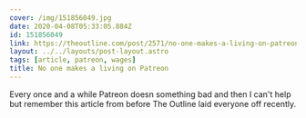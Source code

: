 ```yaml
---
cover: /img/151856049.jpg
date: 2020-04-08T05:33:05.884Z
id: 151856049
link: https://theoutline.com/post/2571/no-one-makes-a-living-on-patreon?zd=1&zi=gw6f4bfa
layout: ../../layouts/post-layout.astro
tags: [article, patreon, wages]
title: No one makes a living on Patreon
---
```


Every once and a while Patreon doesn something bad and then I can't help but remember this article from before The Outline laid everyone off recently.

